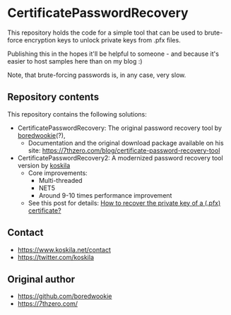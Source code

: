 # CertificatePasswordRecovery

This repository holds the code for a simple tool that can be used to brute-force encryption keys to unlock private keys from .pfx files.

Publishing this in the hopes it'll be helpful to someone - and because it's easier to host samples here than on my blog :)

Note, that brute-forcing passwords is, in any case, very slow.

## Repository contents

This repository contains the following solutions:

* CertificatePasswordRecovery: The original password recovery tool by [boredwookie](https://github.com/boredwookie/)(?),
  * Documentation and the original download package available on his site: https://7thzero.com/blog/certificate-password-recovery-tool
* CertificatePasswordRecovery2: A modernized password recovery tool version by [koskila](https://github.com/koskila/) 
  * Core improvements:
    * Multi-threaded
    * NET5
    * Around 9-10 times performance improvement
  * See this post for details: [How to recover the private key of a (.pfx) certificate?](https://www.koskila.net/how-to-recover-the-private-key-of-a-pfx-certificate/)

## Contact

* https://www.koskila.net/contact
* https://twitter.com/koskila

## Original author

* https://github.com/boredwookie
* https://7thzero.com/ 